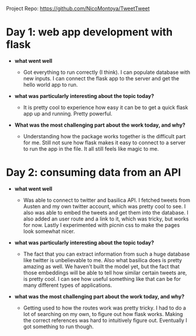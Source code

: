 Project Repo: https://github.com/NicoMontoya/TweetTweet

# Day 1: web app development with flask
- **what went well**

  - Got everything to run correctly (I think). I can populate database with new inputs.  I can connect the flask app to the server and get the hello world app to run. 

- **what was particularly interesting about the topic today?**

  - It is pretty cool to experience how easy it can be to get a quick flask app up and running.  Pretty powerful.  

- **What was the most challenging part about the work today, and why?**

  - Understanding how the package works together is the difficult part for me.  Still not sure how flask makes it easy to connect to a server 
to run the app in the file.  It all still feels like magic to me. 

# Day 2: consuming data from an API
- **what went well**

  - Was able to connect to twitter and basilica API.  I fetched tweets from Austen and my own twitter account, which was pretty cool to see.  I also was able to embed the tweets and get them into the database.  I also added an user route and a link to it, which was tricky, but works for now.  Lastly I experimented with picnin css to make the pages look somewhat nicer.
  
- **what was particularly interesting about the topic today?**

  - The fact that you can extract information from such a huge database like twitter is unbelievable to me.  Also what basilica does is pretty amazing as well.  We haven't built the model yet, but the fact that those embeddings will be able to tell how similar certain tweets are, is pretty cool.  I can see how useful something like that can be for many different types of applications.
  
- **what was the most challenging part about the work today, and why?**

  - Getting used to how the routes work was pretty tricky. I had to do a lot of searching on my own, to figure out how flask works.  Making the correct references was hard to intuitively figure out.  Eventually I got something to run though.
